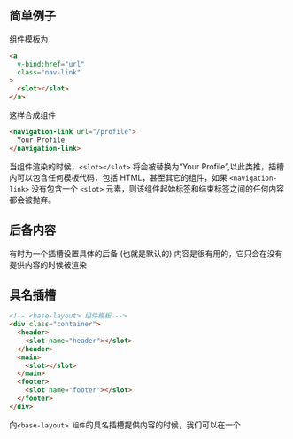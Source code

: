 ## 简单例子
<navigation-link> 组件模板为
```html
<a
  v-bind:href="url"
  class="nav-link"
>
  <slot></slot>
</a>
```

这样合成组件
```html
<navigation-link url="/profile">
  Your Profile
</navigation-link>
```
当组件渲染的时候，`<slot></slot>` 将会被替换为“Your Profile”,以此类推，插槽内可以包含任何模板代码，包括 HTML，甚至其它的组件，如果 `<navigation-link>` 没有包含一个 `<slot>` 元素，则该组件起始标签和结束标签之间的任何内容都会被抛弃。

## 后备内容
有时为一个插槽设置具体的后备 (也就是默认的) 内容是很有用的，它只会在没有提供内容的时候被渲染

## 具名插槽
```html
<!-- <base-layout> 组件模板 -->
<div class="container">
  <header>
    <slot name="header"></slot>
  </header>
  <main>
    <slot></slot>
  </main>
  <footer>
    <slot name="footer"></slot>
  </footer>
</div>
```


向`<base-layout> 组件`的具名插槽提供内容的时候，我们可以在一个 <template> 元素上使用 v-slot 指令
```html
<base-layout>
  <template v-slot:header>
    <h1>Here might be a page title</h1>
  </template>

  <template v-slot:default>
    <p>A paragraph for the main content.</p>
    <p>And another one.</p>
  </template>

  <template v-slot:footer>
    <p>Here's some contact info</p>
  </template>
</base-layout>
```